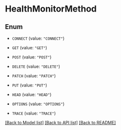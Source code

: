 # HealthMonitorMethod

## Enum


* `CONNECT` (value: `"CONNECT"`)

* `GET` (value: `"GET"`)

* `POST` (value: `"POST"`)

* `DELETE` (value: `"DELETE"`)

* `PATCH` (value: `"PATCH"`)

* `PUT` (value: `"PUT"`)

* `HEAD` (value: `"HEAD"`)

* `OPTIONS` (value: `"OPTIONS"`)

* `TRACE` (value: `"TRACE"`)


[[Back to Model list]](../README.md#documentation-for-models) [[Back to API list]](../README.md#documentation-for-api-endpoints) [[Back to README]](../README.md)


